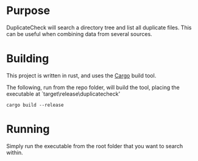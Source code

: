# Purpose

DuplicateCheck will search a directory tree and list all duplicate files.  This can be useful when combining data from several sources.

# Building

This project is written in rust, and uses the [Cargo](https://crates.io/) build tool.

The following, run from the repo folder, will build the tool, placing the executable at `target\release\duplicatecheck'

```
cargo build --release
```

# Running

Simply run the executable from the root folder that you want to search within.

